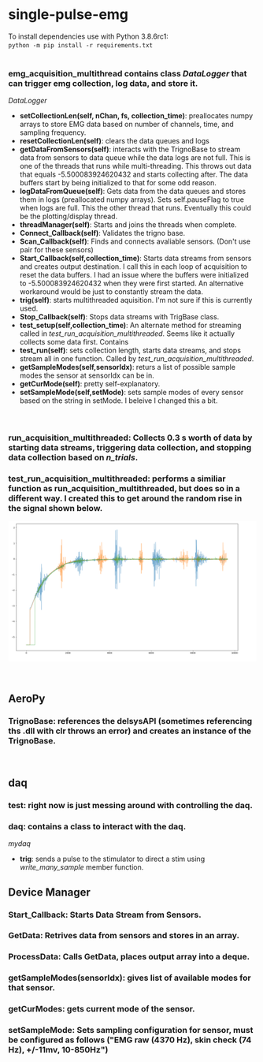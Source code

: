 # single-pulse-emg  
To  install  dependencies use with Python 3.8.6rc1:  
`python -m pip install -r requirements.txt`  
&nbsp;  
### **emg_acquisition_multithread** contains class *DataLogger* that can trigger emg collection, log data, and store it.  
*DataLogger*   
- **setCollectionLen(self, nChan, fs, collection_time)**: preallocates numpy arrays to store EMG data based on number of channels, time, and sampling frequency.  
- **resetCollectionLen(self)**: clears the data queues and logs
- **getDataFromSensors(self)**: interacts with the TrignoBase to stream data from sensors to data queue while the data logs are not full. This is one of the threads that runs while multi-threading. This throws out data that equals -5.500083924620432 and starts collecting after. The data buffers start by being initialized to that for some odd reason.
- **logDataFromQueue(self)**: Gets data from the data queues and stores them in logs (preallocated numpy arrays). Sets self.pauseFlag to true when logs are full. This the other thread that runs. Eventually this could be the plotting/display thread.
- **threadManager(self)**: Starts and joins the threads when complete.
- **Connect_Callback(self)**: Validates the trigno base.
- **Scan_Callback(self)**: Finds and connects avaliable sensors. (Don't use pair for these sensors)  
- **Start_Callback(self,collection_time)**: Starts data streams from sensors and creates output destination. I call this in each loop of acquisition to reset the data buffers. I had an issue where the buffers were initialized to -5.500083924620432 when they were first started. An alternative workaround would be just to constantly stream the data. 
- **trig(self)**: starts multithreaded aquisition. I'm not sure if this is currently used.
- **Stop_Callback(self)**: Stops data streams with TrigBase class.
- **test_setup(self,collection_time)**: An alternate method for streaming called in *test_run_acquisition_multithreaded*. Seems like it actually collects some data first. Contains
- **test_run(self)**: sets collection length, starts data streams, and stops stream all in one function. Called by *test_run_acquisition_multithreaded*. 
- **getSampleModes(self,sensorIdx)**: returs a list of possible sample modes the sensor at sensorIdx can be in.  
- **getCurMode(self)**: pretty self-explanatory.
- **setSampleMode(self,setMode)**: sets sample modes of every sensor based on the string in setMode. I beleive I changed this a bit.  
&nbsp;  
&nbsp;  

### **run_acquisition_multithreaded**: Collects 0.3 s worth of data by starting data streams, triggering data collection, and stopping data collection based on *n_trials*.  
### **test_run_acquisition_multithreaded**: performs a similiar function as run_acquisition_multithreaded, but does so in a different way. I created this to get around the random rise in the signal shown below. 
![Drag Racing](.images/image2.png)

&nbsp;
 ## AeroPy  
### **TrignoBase**: references the delsysAPI (sometimes referencing ths .dll with clr throws an error) and creates an instance of the TrignoBase.  
&nbsp;
## daq  
### **test**: right now is just messing around with controlling the daq.  
### **daq**: contains a class to interact with the daq.  
*mydaq*  
- **trig**: sends a pulse to the stimulator to direct a stim using *write_many_sample* member function.

## Device Manager
### Start_Callback: Starts Data Stream from Sensors.
### GetData: Retrives data from sensors and stores in an array.
### ProcessData: Calls GetData, places output array into a deque.
### getSampleModes(sensorIdx): gives list of available modes for that sensor.
### getCurModes: gets current mode of the sensor.
### setSampleMode: Sets sampling configuration for sensor, must be configured as follows ("EMG raw (4370 Hz), skin check (74 Hz), +/-11mv, 10-850Hz")
